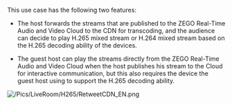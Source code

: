 This use case has the following two features:

- The host forwards the streams that are published to the ZEGO Real-Time Audio and Video Cloud to the CDN for transcoding, and the audience can decide to play H.265 mixed stream or H.264 mixed stream based on the H.265 decoding ability of the devices.

- The guest host can play the streams directly from the ZEGO Real-Time Audio and Video Cloud when the host publishes his stream to the Cloud for interactive communication, but this also requires the device the guest host using to support the H.265 decoding ability.

![/Pics/LiveRoom/H265/RetweetCDN_EN.png](https://doc-media.zego.im/sdk-doc/Pics/LiveRoom/H265/RetweetCDN_EN.png)





